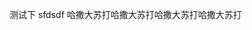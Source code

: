 
测试下
sfdsdf
<Test />
<Test2 content="哈撒大苏打哈撒大苏打哈撒大苏打哈撒大苏打" placement="top-start" max-width="100">哈撒大苏打哈撒大苏打哈撒大苏打哈撒大苏打</Test2>


<script setup>
import Test2 from "@/components/text-ellipsis/index.vue";
</script>